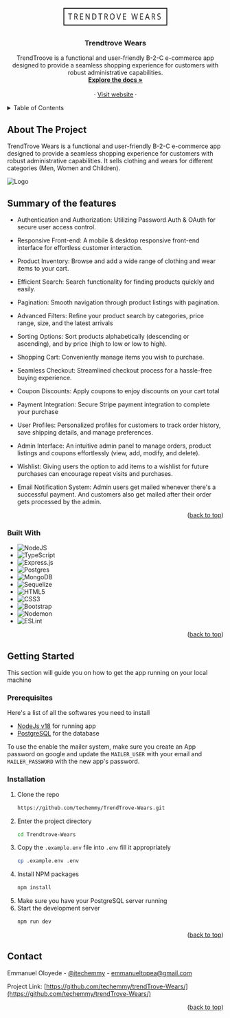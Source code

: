 <a id="readme-top"></a>

<!-- PROJECT LOGO -->
<br />
<div align="center">
  <a href="https://github.com/github_username/repo_name">
    <img src="./docs/markdown-assets/logo.png" alt="Logo" width="250" height="50">
  </a>

<h3 align="center">Trendtrove Wears</h3>

  <p align="center">
    TrendTroove is a functional and user-friendly B-2-C e-commerce app designed to provide a seamless shopping experience for customers with robust administrative capabilities.
    <br />
    <a href="https://github.com/techemmy/TrendTrove-Wears/blob/main/README.md"><strong>Explore the docs »</strong></a>
    <br />
    <br />
    ·
    <a href="https://trendtrovewears.onrender.com/">Visit website</a>
    ·

  </p>
</div>



<!-- TABLE OF CONTENTS -->
<details>
  <summary>Table of Contents</summary>
  <ol>
    <li>
      <a href="#about-the-project">About The Project</a>
      <ul>
        <li><a href="#built-with">Built With</a></li>
      </ul>
    </li>
    <li>
      <a href="#getting-started">Getting Started</a>
      <ul>
        <li><a href="#prerequisites">Prerequisites</a></li>
        <li><a href="#installation">Installation</a></li>
      </ul>
    </li>
    <li><a href="#contact">Contact</a></li>
  </ol>
</details>



<!-- ABOUT THE PROJECT -->
## About The Project

TrendTrove Wears is a functional and user-friendly B-2-C e-commerce app designed to provide a seamless shopping experience for customers with robust administrative capabilities. It sells clothing and wears for different categories (Men, Women and Children).
<div>
    <img src="./docs/markdown-assets/product-screenshot.png" alt="Logo">
</div>


## Summary of the features
- Authentication and Authorization: Utilizing Password Auth & OAuth for secure user access control.

- Responsive Front-end: A mobile & desktop responsive front-end interface for effortless customer interaction.

- Product Inventory: Browse and add a wide range of clothing and wear items to your cart.

- Efficient Search: Search functionality for finding products quickly and easily.

- Pagination: Smooth navigation through product listings with pagination.

- Advanced Filters: Refine your product search by categories, price range, size, and the latest arrivals

- Sorting Options: Sort products alphabetically (descending or ascending), and by price (high to low or low to high).

- Shopping Cart: Conveniently manage items you wish to purchase.

- Seamless Checkout: Streamlined checkout process for a hassle-free buying experience.

- Coupon Discounts: Apply coupons to enjoy discounts on your cart total

- Payment Integration: Secure Stripe payment integration to complete your purchase

- User Profiles: Personalized profiles for customers to track order history, save shipping details, and manage preferences.

- Admin Interface: An intuitive admin panel to manage orders, product listings and coupons effortlessly (view, add, modify, and delete).

- Wishlist: Giving users the option to add items to a wishlist for future purchases can encourage repeat visits and purchases.

- Email Notification System: Admin users get mailed whenever there's a successful payment. And customers also get mailed after their order gets processed by the admin.

<p align="right">(<a href="#readme-top">back to top</a>)</p>



### Built With

- ![NodeJS](https://img.shields.io/badge/node.js-6DA55F?style=for-the-badge&logo=node.js&logoColor=white)
- ![TypeScript](https://img.shields.io/badge/typescript-%23007ACC.svg?style=for-the-badge&logo=typescript&logoColor=white)
- ![Express.js](https://img.shields.io/badge/express.js-%23404d59.svg?style=for-the-badge&logo=express&logoColor=%2361DAFB)
- ![Postgres](https://img.shields.io/badge/postgres-%23316192.svg?style=for-the-badge&logo=postgresql&logoColor=white)
- ![MongoDB](https://img.shields.io/badge/MongoDB-%234ea94b.svg?style=for-the-badge&logo=mongodb&logoColor=white)
- ![Sequelize](https://img.shields.io/badge/Sequelize-52B0E7?style=for-the-badge&logo=Sequelize&logoColor=white)
- ![HTML5](https://img.shields.io/badge/html5-%23E34F26.svg?style=for-the-badge&logo=html5&logoColor=white)
- ![CSS3](https://img.shields.io/badge/css3-%231572B6.svg?style=for-the-badge&logo=css3&logoColor=white)
- ![Bootstrap](https://img.shields.io/badge/bootstrap-%238511FA.svg?style=for-the-badge&logo=bootstrap&logoColor=white)
- ![Nodemon](https://img.shields.io/badge/NODEMON-%23323330.svg?style=for-the-badge&logo=nodemon&logoColor=%BBDEAD)
- ![ESLint](https://img.shields.io/badge/ESLint-4B3263?style=for-the-badge&logo=eslint&logoColor=white)


<p align="right">(<a href="#readme-top">back to top</a>)</p>



<!-- GETTING STARTED -->
## Getting Started

This section will guide you on how to get the app running on your local machine

### Prerequisites

Here's a list of all the softwares you need to install
- [NodeJs v18](https://nodejs.org/dist/v18.16.0/) for running app
- [PostgreSQL](https://www.postgresql.org/download/) for the database

To use the enable the mailer system, make sure you create an App password on google and update the `MAILER_USER` with your email and `MAILER_PASSWORD` with the new app's password.


### Installation
1. Clone the repo
   ```sh
   https://github.com/techemmy/TrendTrove-Wears.git
   ```
2. Enter the project directory
    ```sh
    cd Trendtrove-Wears
    ```
3. Copy the `.example.env` file into `.env` fill it appropriately
    ```sh
    cp .example.env .env
    ```
4. Install NPM packages
   ```sh
   npm install
   ```
5. Make sure you have your PostgreSQL server running
6. Start the development server
   ```js
   npm run dev
   ```

<p align="right">(<a href="#readme-top">back to top</a>)</p>



<!-- CONTACT -->
## Contact

Emmanuel Oloyede - [@itechemmy](https://twitter.com/@itechemmy) - emmanueltopea@gmail.com

Project Link: [https://github.com/techemmy/trendTrove-Wears/](https://github.com/techemmy/trendTrove-Wears/)


<p align="right">(<a href="#readme-top">back to top</a>)</p>
